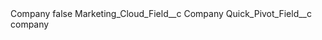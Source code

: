 <?xml version="1.0" encoding="UTF-8"?>
<CustomMetadata xmlns="http://soap.sforce.com/2006/04/metadata" xmlns:xsi="http://www.w3.org/2001/XMLSchema-instance" xmlns:xsd="http://www.w3.org/2001/XMLSchema">
    <label>Company</label>
    <protected>false</protected>
    <values>
        <field>Marketing_Cloud_Field__c</field>
        <value xsi:type="xsd:string">Company</value>
    </values>
    <values>
        <field>Quick_Pivot_Field__c</field>
        <value xsi:type="xsd:string">company</value>
    </values>
</CustomMetadata>
